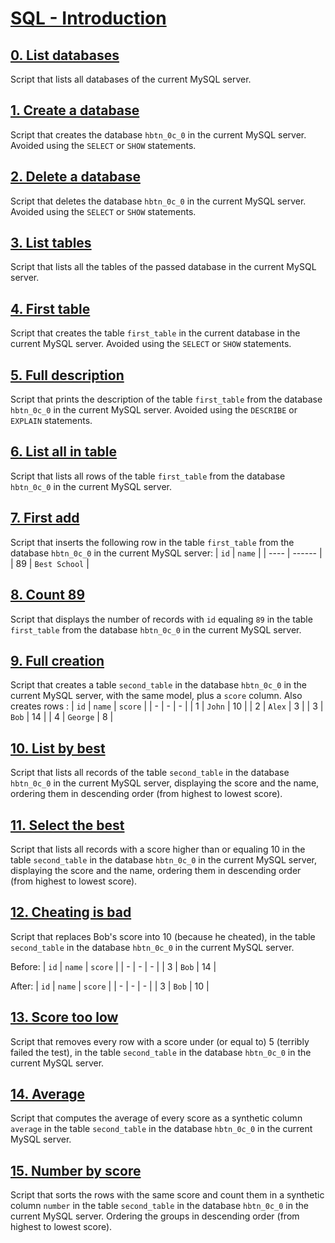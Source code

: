 # [SQL - Introduction](https://intranet.hbtn.io/projects/2128)

## [0. List databases](0-list_databases.sql)
Script that lists all databases of the current MySQL server.

## [1. Create a database](1-create_database_if_missing.sql)
Script that creates the database `hbtn_0c_0` in the current MySQL server. Avoided using the `SELECT` or `SHOW` statements.

## [2. Delete a database](2-remove_database.sql)
Script that deletes the database `hbtn_0c_0` in the current MySQL server. Avoided using the `SELECT` or `SHOW` statements.

## [3. List tables](3-list_tables.sql)
Script that lists all the tables of the passed database in the current MySQL server.

## [4. First table](4-first_table.sql)
Script that creates the table `first_table` in the current database in the current MySQL server. Avoided using the `SELECT` or `SHOW` statements.

## [5. Full description](5-full_table.sql)
Script that prints the description of the table `first_table` from the database `hbtn_0c_0` in the current MySQL server. Avoided using the `DESCRIBE` or `EXPLAIN` statements.

## [6. List all in table](6-list_values.sql)
Script that lists all rows of the table `first_table` from the database `hbtn_0c_0` in the current MySQL server.

## [7. First add](7-insert_value.sql)
Script that inserts the following row in the table `first_table` from the database `hbtn_0c_0` in the current MySQL server:
| `id` | `name` |
| ---- | ------ |
| 89 | `Best School` |

## [8. Count 89](8-count_89.sql)
Script that displays the number of records with `id` equaling `89` in the table `first_table` from the database `hbtn_0c_0` in the current MySQL server.

## [9. Full creation](9-full_creation.sql)
Script that creates a table `second_table` in the database `hbtn_0c_0` in the current MySQL server, with the same model, plus a `score` column. Also creates rows :
| `id` | `name` | `score` |
| - | - | - |
| 1 | `John` | 10 |
| 2 | `Alex` | 3 |
| 3 | `Bob` | 14 |
| 4 | `George` | 8 |

## [10. List by best](10-top_score.sql)
Script that lists all records of the table `second_table` in the database `hbtn_0c_0` in the current MySQL server, displaying the score and the name, ordering them in descending order (from highest to lowest score).

## [11. Select the best](11-best_score.sql)
Script that lists all records with a score higher than or equaling 10 in the table `second_table` in the database `hbtn_0c_0` in the current MySQL server, displaying the score and the name, ordering them in descending order (from highest to lowest score).

## [12. Cheating is bad](12-no_cheating.sql)
Script that replaces Bob's score into 10 (because he cheated), in the table `second_table` in the database `hbtn_0c_0` in the current MySQL server.

Before:
| `id` | `name` | `score` |
| - | - | - |
| 3 | `Bob` | 14 |

After:
| `id` | `name` | `score` |
| - | - | - |
| 3 | `Bob` | 10 |

## [13. Score too low](13-change_class.sql)
Script that removes every row with a score under (or equal to) 5 (terribly failed the test), in the table `second_table` in the database `hbtn_0c_0` in the current MySQL server.

## [14. Average](14-average.sql)
Script that computes the average of every score as a synthetic column `average` in the table `second_table` in the database `hbtn_0c_0` in the current MySQL server.

## [15. Number by score](15-groups.sql)
Script that sorts the rows with the same score and count them in a synthetic column `number` in the table `second_table` in the database `hbtn_0c_0` in the current MySQL server. Ordering the groups in descending order (from highest to lowest score).
